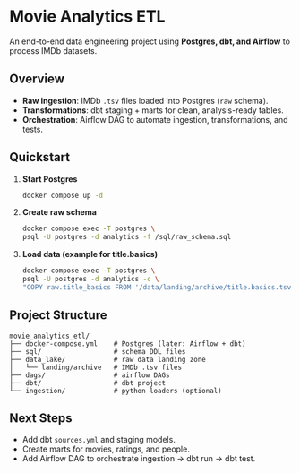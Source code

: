 # Movie Analytics ETL

An end-to-end data engineering project using **Postgres, dbt, and Airflow** to process IMDb datasets.

## Overview
- **Raw ingestion**: IMDb `.tsv` files loaded into Postgres (`raw` schema).
- **Transformations**: dbt staging + marts for clean, analysis-ready tables.
- **Orchestration**: Airflow DAG to automate ingestion, transformations, and tests.

## Quickstart

1. **Start Postgres**
   ```bash
   docker compose up -d
   ```

2. **Create raw schema**
   ```bash
   docker compose exec -T postgres \
   psql -U postgres -d analytics -f /sql/raw_schema.sql
   ```

3. **Load data (example for title.basics)**
   ```bash
   docker compose exec -T postgres \
   psql -U postgres -d analytics -c \
   "COPY raw.title_basics FROM '/data/landing/archive/title.basics.tsv' WITH (FORMAT text, DELIMITER E'\t', NULL '\N', HEADER true);"
   ```

## Project Structure
```
movie_analytics_etl/
├── docker-compose.yml    # Postgres (later: Airflow + dbt)
├── sql/                  # schema DDL files
├── data_lake/            # raw data landing zone
│   └── landing/archive   # IMDb .tsv files
├── dags/                 # airflow DAGs
├── dbt/                  # dbt project
└── ingestion/            # python loaders (optional)
```

## Next Steps
- Add dbt `sources.yml` and staging models.
- Create marts for movies, ratings, and people.
- Add Airflow DAG to orchestrate ingestion → dbt run → dbt test.
